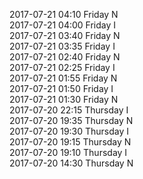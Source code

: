 2017-07-21 04:10 Friday  N  
2017-07-21 04:00 Friday  I  
2017-07-21 03:40 Friday  N  
2017-07-21 03:35 Friday  I  
2017-07-21 02:40 Friday  N  
2017-07-21 02:25 Friday  I  
2017-07-21 01:55 Friday  N  
2017-07-21 01:50 Friday  I  
2017-07-21 01:30 Friday  N  
2017-07-20 22:15 Thursday  I  
2017-07-20 19:35 Thursday  N  
2017-07-20 19:30 Thursday  I  
2017-07-20 19:15 Thursday  N  
2017-07-20 19:10 Thursday  I  
2017-07-20 14:30 Thursday  N  
